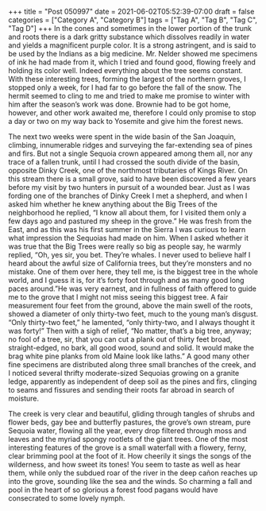 +++
title = "Post 050997"
date = 2021-06-02T05:52:39-07:00
draft = false
categories = ["Category A", "Category B"]
tags = ["Tag A", "Tag B", "Tag C", "Tag D"]
+++
In the cones and sometimes in the lower portion of the trunk and roots there is a dark gritty substance which dissolves readily in water and yields a magnificent purple color. It is a strong astringent, and is said to be used by the Indians as a big medicine. Mr. Nelder showed me specimens of ink he had made from it, which I tried and found good, flowing freely and holding its color well. Indeed everything about the tree seems constant. With these interesting trees, forming the largest of the northern groves, I stopped only a week, for I had far to go before the fall of the snow. The hermit seemed to cling to me and tried to make me promise to winter with him after the season’s work was done. Brownie had to be got home, however, and other work awaited me, therefore I could only promise to stop a day or two on my way back to Yosemite and give him the forest news.

The next two weeks were spent in the wide basin of the San Joaquin, climbing, innumerable ridges and surveying the far-extending sea of pines and firs. But not a single Sequoia crown appeared among them all, nor any trace of a fallen trunk, until I had crossed the south divide of the basin, opposite Dinky Creek, one of the northmost tributaries of Kings River. On this stream there is a small grove, said to have been discovered a few years before my visit by two hunters in pursuit of a wounded bear. Just as I was fording one of the branches of Dinky Creek I met a shepherd, and when I asked him whether he knew anything about the Big Trees of the neighborhood he replied, “I know all about them, for I visited them only a few days ago and pastured my sheep in the grove.” He was fresh from the East, and as this was his first summer in the Sierra I was curious to learn what impression the Sequoias had made on him. When I asked whether it was true that the Big Trees were really so big as people say, he warmly replied, “Oh, yes sir, you bet. They’re whales. I never used to believe half I heard about the awful size of California trees, but they’re monsters and no mistake. One of them over here, they tell me, is the biggest tree in the whole world, and I guess it is, for it’s forty foot through and as many good long paces around.”He was very earnest, and in fullness of faith offered to guide me to the grove that I might not miss seeing this biggest tree. A fair measurement four feet from the ground, above the main swell of the roots, showed a diameter of only thirty-two feet, much to the young man’s disgust. “Only thirty-two feet,” he lamented, “only thirty-two, and I always thought it was forty!” Then with a sigh of relief, “No matter, that’s a big tree, anyway; no fool of a tree, sir, that you can cut a plank out of thirty feet broad, straight-edged, no bark, all good wood, sound and solid. It would make the brag white pine planks from old Maine look like laths.” A good many other fine specimens are distributed along three small branches of the creek, and I noticed several thrifty moderate-sized Sequoias growing on a granite ledge, apparently as independent of deep soil as the pines and firs, clinging to seams and fissures and sending their roots far abroad in search of moisture.

The creek is very clear and beautiful, gliding through tangles of shrubs and flower beds, gay bee and butterfly pastures, the grove’s own stream, pure Sequoia water, flowing all the year, every drop filtered through moss and leaves and the myriad spongy rootlets of the giant trees. One of the most interesting features of the grove is a small waterfall with a flowery, ferny, clear brimming pool at the foot of it. How cheerily it sings the songs of the wilderness, and how sweet its tones! You seem to taste as well as hear them, while only the subdued roar of the river in the deep cañon reaches up into the grove, sounding like the sea and the winds. So charming a fall and pool in the heart of so glorious a forest food pagans would have consecrated to some lovely nymph.
